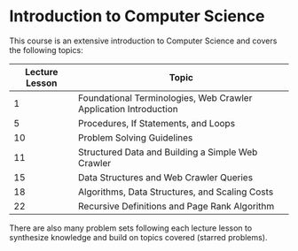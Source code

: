 # Introduction to Computer Science

This course is an extensive introduction to Computer Science and covers the following topics:

| Lecture Lesson | Topic                                                            |
| -------------- | ---------------------------------------------------------------- |
| 1              | Foundational Terminologies, Web Crawler Application Introduction |
| 5              | Procedures, If Statements, and Loops                             |
| 10             | Problem Solving Guidelines                                       |
| 11             | Structured Data and Building a Simple Web Crawler                |
| 15             | Data Structures and Web Crawler Queries                          |
| 18             | Algorithms, Data Structures, and Scaling Costs                   |
| 22             | Recursive Definitions and Page Rank Algorithm                    |

There are also many problem sets following each lecture lesson to synthesize knowledge and build on topics covered (starred problems).

